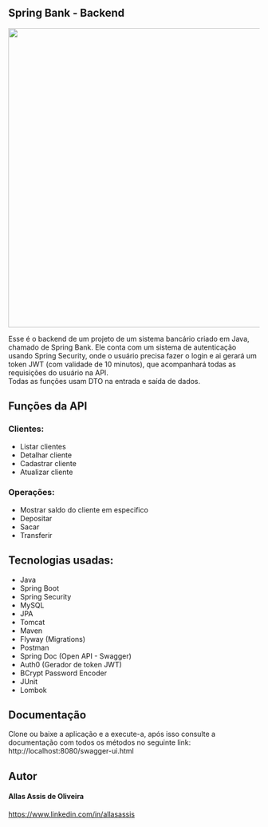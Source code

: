 ## Spring Bank - Backend

<p align="center">
  <img width="600px" height="auto" src="https://user-images.githubusercontent.com/88514585/227735587-9c5dc572-89ad-46b7-a61d-b92464041af6.png"/>
</p>

Esse é o backend de um projeto de um sistema bancário criado em Java, chamado de Spring Bank. Ele conta com um sistema de autenticação usando Spring Security,
onde o usuário precisa fazer o login e ai gerará um token JWT (com validade de 10 minutos), que acompanhará todas as requisições do usuário na API.<br>
Todas as funções usam DTO na entrada e saída de dados.

## Funções da API
### Clientes:
- Listar clientes
- Detalhar cliente
- Cadastrar cliente
- Atualizar cliente

### Operações:
- Mostrar saldo do cliente em especifico
- Depositar
- Sacar
- Transferir

## Tecnologias usadas:

- Java
- Spring Boot
- Spring Security
- MySQL
- JPA
- Tomcat
- Maven
- Flyway (Migrations)
- Postman
- Spring Doc (Open API - Swagger)
- Auth0 (Gerador de token JWT)
- BCrypt Password Encoder
- JUnit
- Lombok

## Documentação
Clone ou baixe a aplicação e a execute-a, após isso consulte a documentação com todos os métodos no seguinte link: <br>
http://localhost:8080/swagger-ui.html

## Autor

#### Allas Assis de Oliveira
https://www.linkedin.com/in/allasassis
